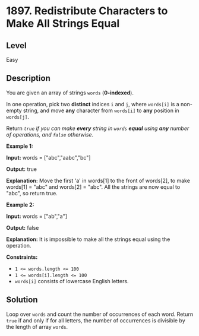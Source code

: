 # 1897. Redistribute Characters to Make All Strings Equal
## Level
Easy

## Description
You are given an array of strings `words` (**0-indexed**).

In one operation, pick two **distinct** indices `i` and `j`, where `words[i]` is a non-empty string, and move **any** character from `words[i]` to **any** position in `words[j]`.

Return *`true` if you can make **every** string in `words` **equal** using **any** number of operations, and `false` otherwise*.

**Example 1:**

**Input:** words = ["abc","aabc","bc"]

**Output:** true

**Explanation:** Move the first 'a' in words[1] to the front of words[2],
to make words[1] = "abc" and words[2] = "abc".
All the strings are now equal to "abc", so return true.

**Example 2:**

**Input:** words = ["ab","a"]

**Output:** false

**Explanation:** It is impossible to make all the strings equal using the operation.

**Constraints:**

* `1 <= words.length <= 100`
* `1 <= words[i].length <= 100`
* `words[i]` consists of lowercase English letters.

## Solution
Loop over `words` and count the number of occurrences of each word. Return `true` if and only if for all letters, the number of occurrences is divisible by the length of array `words`.
